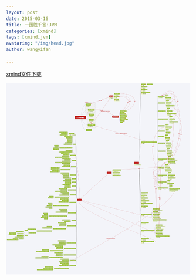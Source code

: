 ```yaml
---
layout: post
date: 2015-03-16
title: 一图胜千言:JVM
categories: [xmind]
tags: [xmind,jvm]
avatarimg: "/img/head.jpg"
author: wangyifan

---
```


[xmind文件下载](/mind/jvm.xmind)




![](/assets/mind/jvm.png)
